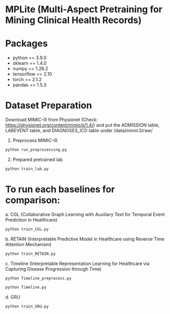 # MPLite (Multi-Aspect Pretraining for Mining Clinical Health Records)

# Packages

- python == 3.9.0
- sklearn == 1.4.0
- numpy == 1.26.2
- tensorflow == 2.10
- torch == 2.1.2
- pandas == 1.5.3

# Dataset Preparation
Download MIMIC-III from Physionet (Check: https://physionet.org/content/mimiciii/1.4/) and put the ADMISSION table, LABEVENT table, and DIAGNOSES_ICD table under /data/mimic3/raw/

1. Preprocess MIMIC-III
```bash
python run_preprocessing.py
```
2. Prepared pretrained lab
```bash
python train_lab.py
```

# To run each baselines for comparison:

a. CGL (Collaborative Graph Learning with Auxiliary Text for Temporal Event Prediction in Healthcare)
```bash
python train_CGL.py
```

b. RETAIN (Interpretable Predictive Model in Healthcare using Reverse Time Attention Mechanism)
```bash
python train_RETAIN.py
```

c. Timeline (Interpretable Representation Learning for Healthcare via Capturing Disease Progression through Time)
```bash
python Timeline_preprocess.py
```
```bash
python Timeline.py
```

d. GRU 
```bash
python train_GRU.py
```

